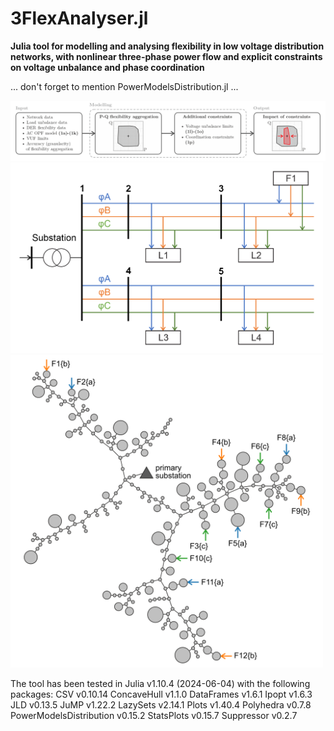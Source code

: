 # 3FlexAnalyser.jl
**Julia tool for modelling and analysing flexibility in low voltage distribution networks, with nonlinear three-phase power flow and explicit constraints on voltage unbalance and phase coordination**

... don't forget to mention PowerModelsDistribution.jl ...

<img src="framework_flowchart.png" alt="Framework" width="1000">

<img src="5_bus_scheme.png" alt="Framework" width="500">

<img src="221_bus_UK_graph.png" alt="Framework" width="500">


The tool has been tested in Julia v1.10.4 (2024-06-04) with the following packages:
CSV v0.10.14
ConcaveHull v1.1.0
DataFrames v1.6.1
Ipopt v1.6.3
JLD v0.13.5
JuMP v1.22.2
LazySets v2.14.1
Plots v1.40.4
Polyhedra v0.7.8
PowerModelsDistribution v0.15.2
StatsPlots v0.15.7
Suppressor v0.2.7